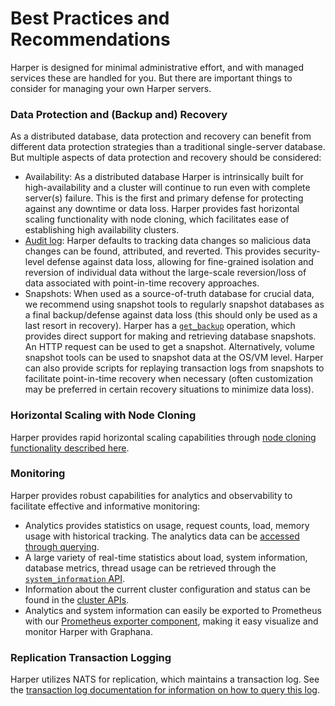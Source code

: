# Best Practices and Recommendations

Harper is designed for minimal administrative effort, and with managed services these are handled for you. But there are important things to consider for managing your own Harper servers.

### Data Protection and (Backup and) Recovery

As a distributed database, data protection and recovery can benefit from different data protection strategies than a traditional single-server database. But multiple aspects of data protection and recovery should be considered:

- Availability: As a distributed database Harper is intrinsically built for high-availability and a cluster will continue to run even with complete server(s) failure. This is the first and primary defense for protecting against any downtime or data loss. Harper provides fast horizontal scaling functionality with node cloning, which facilitates ease of establishing high availability clusters.
- [Audit log](logging/audit-logging.md): Harper defaults to tracking data changes so malicious data changes can be found, attributed, and reverted. This provides security-level defense against data loss, allowing for fine-grained isolation and reversion of individual data without the large-scale reversion/loss of data associated with point-in-time recovery approaches.
- Snapshots: When used as a source-of-truth database for crucial data, we recommend using snapshot tools to regularly snapshot databases as a final backup/defense against data loss (this should only be used as a last resort in recovery). Harper has a [`get_backup`](../developers/operations-api/databases-and-tables.md#get-backup) operation, which provides direct support for making and retrieving database snapshots. An HTTP request can be used to get a snapshot. Alternatively, volume snapshot tools can be used to snapshot data at the OS/VM level. Harper can also provide scripts for replaying transaction logs from snapshots to facilitate point-in-time recovery when necessary (often customization may be preferred in certain recovery situations to minimize data loss).

### Horizontal Scaling with Node Cloning

Harper provides rapid horizontal scaling capabilities through [node cloning functionality described here](cloning.md).

### Monitoring

Harper provides robust capabilities for analytics and observability to facilitate effective and informative monitoring:

- Analytics provides statistics on usage, request counts, load, memory usage with historical tracking. The analytics data can be [accessed through querying](../technical-details/reference/analytics.md).
- A large variety of real-time statistics about load, system information, database metrics, thread usage can be retrieved through the [`system_information` API](../developers/operations-api/utilities.md).
- Information about the current cluster configuration and status can be found in the [cluster APIs](../developers/operations-api/clustering.md).
- Analytics and system information can easily be exported to Prometheus with our [Prometheus exporter component](https://github.com/HarperDB-Add-Ons/prometheus_exporter), making it easy visualize and monitor Harper with Graphana.

### Replication Transaction Logging

Harper utilizes NATS for replication, which maintains a transaction log. See the [transaction log documentation for information on how to query this log](logging/transaction-logging.md).
